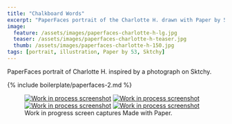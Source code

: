 ```yaml
---
title: "Chalkboard Words"
excerpt: "PaperFaces portrait of the Charlotte H. drawn with Paper by 53 on an iPad."
image: 
  feature: /assets/images/paperfaces-charlotte-h-lg.jpg
  teaser: /assets/images/paperfaces-charlotte-h-teaser.jpg
  thumb: /assets/images/paperfaces-charlotte-h-150.jpg
tags: [portrait, illustration, Paper by 53, Sktchy]
---
```


PaperFaces portrait of Charlotte H. inspired by a photograph on Sktchy.

{% include boilerplate/paperfaces-2.md %}

<figure class="third">
  <a href="{{ site.url }}/assets/images/paperfaces-charlotte-h-process-1-lg.jpg"><img src="{{ site.url }}/assets/images/paperfaces-charlotte-h-process-1-600.jpg" alt="Work in process screenshot"></a>
  <a href="{{ site.url }}/assets/images/paperfaces-charlotte-h-process-2-lg.jpg"><img src="{{ site.url }}/assets/images/paperfaces-charlotte-h-process-2-600.jpg" alt="Work in process screenshot"></a>
  <a href="{{ site.url }}/assets/images/paperfaces-charlotte-h-process-3-lg.jpg"><img src="{{ site.url }}/assets/images/paperfaces-charlotte-h-process-3-600.jpg" alt="Work in process screenshot"></a>
  <a href="{{ site.url }}/assets/images/paperfaces-charlotte-h-process-4-lg.jpg"><img src="{{ site.url }}/assets/images/paperfaces-charlotte-h-process-4-600.jpg" alt="Work in process screenshot"></a>
  <figcaption>Work in progress screen captures Made with Paper.</figcaption>
</figure>
